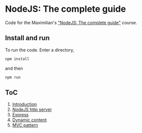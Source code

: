 # NodeJS: The complete guide

Code for the Maximilian's ["NodeJS: The complete guide"](https://www.udemy.com/course/nodejs-the-complete-guide/) course.

## Install and run
To run the code. Enter a directory,

```bash
npm install
```

and then

```bash
npm run
```

## ToC 
1) [Introduction](1-introduction/)
2) [NodeJS http server](2-node-js-http-server/)
3) [Express](3-exress/)
4) [Dynamic content](4-dynamic-content/)
5) [MVC pattern](5-MVC)